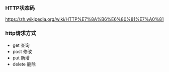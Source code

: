 ### HTTP状态码
https://zh.wikipedia.org/wiki/HTTP%E7%8A%B6%E6%80%81%E7%A0%81

### http请求方式
- get 查询
- post 修改
- put 新增
- delete 删除

